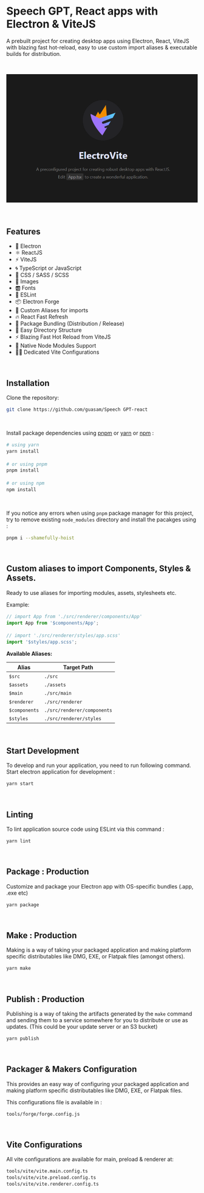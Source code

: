 # Speech GPT, React apps with Electron & ViteJS

A prebuilt project for creating desktop apps using Electron, React, ViteJS with blazing fast hot-reload, easy to use custom import aliases & executable builds for distribution.

<br />

<p align="center">
<img src="assets/banner.png" width="700" />
</p>

<br />

## Features

- 🌟 Electron
- ⚛️ ReactJS
- ⚡ ViteJS
- 🌀 TypeScript or JavaScript
- 🎨 CSS / SASS / SCSS
- 📸 Images
- 🆎 Fonts
- 🧹 ESLint
- 📦 Electron Forge
- 🧩 Custom Aliases for imports
- 🔥 React Fast Refresh
- 🎁 Package Bundling (Distribution / Release)
- 🔦 Easy Directory Structure
- ⚡ Blazing Fast Hot Reload from ViteJS
- 🤖 Native Node Modules Support
- 👍🏼 Dedicated Vite Configurations

<br />

## Installation

Clone the repository:

```bash
git clone https://github.com/guasam/Speech GPT-react
```

<br />

Install package dependencies using [pnpm](https://pnpm.io/) or [yarn](https://www.npmjs.com/package/yarn) or [npm](https://www.npmjs.com/) :

```bash
# using yarn
yarn install

# or using pnpm
pnpm install

# or using npm
npm install
```

<br />

If you notice any errors when using `pnpm` package manager for this project, try to remove existing `node_modules` directory and install the pacakges using :

```bash
pnpm i --shamefully-hoist
```

<br />

## Custom aliases to import Components, Styles & Assets.

Ready to use aliases for importing modules, assets, stylesheets etc.

Example:

```ts
// import App from './src/renderer/components/App'
import App from '$components/App';

// import './src/renderer/styles/app.scss'
import '$styles/app.scss';
```

**Available Aliases:**

| Alias         | Target Path                 |
| ------------- | --------------------------- |
| `$src`        | `./src`                     |
| `$assets`     | `./assets`                  |
| `$main`       | `./src/main`                |
| `$renderer`   | `./src/renderer`            |
| `$components` | `./src/renderer/components` |
| `$styles`     | `./src/renderer/styles`     |

<br />

## Start Development

To develop and run your application, you need to run following command.
<br />
Start electron application for development :

```bash
yarn start
```

<br />

## Linting

To lint application source code using ESLint via this command :

```bash
yarn lint
```

<br />

## Package : Production

Customize and package your Electron app with OS-specific bundles (.app, .exe etc)

```bash
yarn package
```

<br />

## Make : Production

Making is a way of taking your packaged application and making platform specific distributables like DMG, EXE, or Flatpak files (amongst others).

```bash
yarn make
```

<br />

## Publish : Production

Publishing is a way of taking the artifacts generated by the `make` command and sending them to a service somewhere for you to distribute or use as updates. (This could be your update server or an S3 bucket)

```bash
yarn publish
```

<br />

## Packager & Makers Configuration

This provides an easy way of configuring your packaged application and making platform specific distributables like DMG, EXE, or Flatpak files.

This configurations file is available in :

```bash
tools/forge/forge.config.js
```

<br />

## Vite Configurations

All vite configurations are available for main, preload & renderer at:

```bash
tools/vite/vite.main.config.ts
tools/vite/vite.preload.config.ts
tools/vite/vite.renderer.config.ts
```
